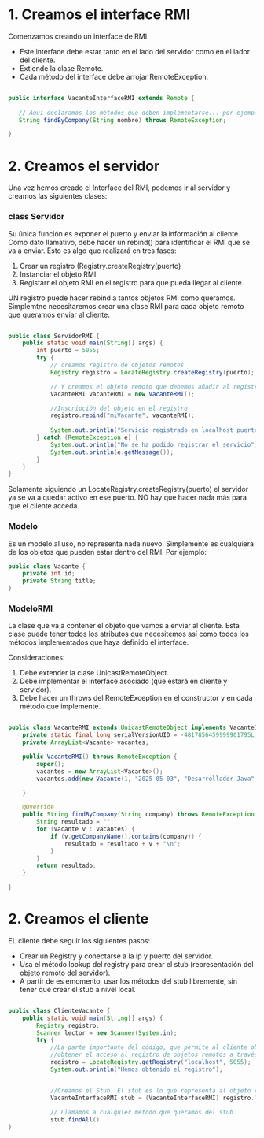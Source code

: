 # 1. Creamos el interface RMI

Comenzamos creando un interface de RMI. 

- Este interface debe estar tanto en el lado del servidor como en el lador del cliente. 
- Extiende la clase Remote.
- Cada método del interface debe arrojar RemoteException.


```java

public interface VacanteInterfaceRMI extends Remote {
   
   // Aquí declaramos los métodos que deben implementarse... por ejemplo
   String findByCompany(String nombre) throws RemoteException;

}

```


# 2. Creamos el servidor

Una vez hemos creado el Interface del RMI, podemos ir al servidor y creamos las siguientes clases:


###  class Servidor

Su única función es exponer el puerto y enviar la información al cliente. Como dato llamativo, debe hacer un rebind() para identificar el RMI que se va a enviar. Esto es algo que realizará en tres fases:

1. Crear un registro (Registry.createRegistry(puerto)
2. Instanciar el objeto RMI.
3. Registarr el objeto RMI en el registro para que pueda llegar al cliente.

UN registro puede hacer rebind a tantos objetos RMI como queramos. Simplemtne necesitaremos crear una clase RMI para cada objeto remoto que queramos enviar al cliente.

```java

public class ServidorRMI {
    public static void main(String[] args) {
        int puerto = 5055;
        try {
            // creamos registro de objetos remotos
            Registry registro = LocateRegistry.createRegistry(puerto);

            // Y creamos el objeto remoto que debemos añadir al registro
            VacanteRMI vacanteRMI = new VacanteRMI();

            //Inscripción del objeto en el registro
            registro.rebind("miVacante", vacanteRMI);
            
            System.out.println("Servicio registrado en localhost puerto " + puerto);
        } catch (RemoteException e) {
            System.out.println("No se ha podido registrar el servicio");
            System.out.println(e.getMessage());
        }
    }
}
```
Solamente siguiendo un LocateRegistry.createRegistry(puerto) el servidor ya se va a quedar activo en ese puerto. NO hay que hacer nada más para que el cliente acceda.


### Modelo

Es un modelo al uso, no representa nada nuevo. Simplemente es cualquiera de los objetos que pueden estar dentro del RMI. Por ejemplo:

```java
public class Vacante {
    private int id;
    private String title;
}
```




### ModeloRMI

La clase que va a contener el objeto que vamos a enviar al cliente. Esta clase puede tener todos los atributos que necesitemos así como todos los métodos implementados que haya definido el interface.

Consideraciones:
1. Debe extender la clase UnicastRemoteObject.
2. Debe implementar el interface asociado (que estará en cliente y servidor).
3. Debe hacer un throws del RemoteException en el constructor y en cada método que implemente.

```java

public class VacanteRMI extends UnicastRemoteObject implements VacanteInterfaceRMI {
    private static final long serialVersionUID = -4817856459999901795L;
    private ArrayList<Vacante> vacantes;

    public VacanteRMI() throws RemoteException {
        super();
        vacantes = new ArrayList<Vacante>();
        vacantes.add(new Vacante(1, "2025-05-03", "Desarrollador Java", "Desarrollo de aplicaciones backend", "TechCorp"));

    }

    @Override
    public String findByCompany(String company) throws RemoteException {
        String resultado = "";
        for (Vacante v : vacantes) {
            if (v.getCompanyName().contains(company)) {
                resultado = resultado + v + "\n";
            }
        }
        return resultado;
    }

}

```




# 2. Creamos el cliente

EL cliente debe seguir los siguientes pasos:

- Crear un Registry y conectarse a la ip y puerto del servidor.
- Usa el método lookup del registry para crear el stub (representación del objeto remoto del servidor).
- A partir de es emomento, usar los métodos del stub libremente, sin tener que crear el stub a nivel local.


```java

public class ClienteVacante {
    public static void main(String[] args) {
        Registry registro;
        Scanner lector = new Scanner(System.in);
        try {
            //La parte importante del código, que permite al cliente obtener el stub para comunicarse con el objeto remoto,
            //obtener el acceso al registro de objetos remotos a través de la misma dirección IP y puerto suministrado acordaos de cambiar la IP
            registro = LocateRegistry.getRegistry("localhost", 5055);
            System.out.println("Hemos obtenido el registro");


            //Creamos el Stub. El stub es lo que representa al objeto remoto cuando se crea en el cliente.
            VacanteInterfaceRMI stub = (VacanteInterfaceRMI) registro.lookup("miVacante");
            
            // Llamamos a cualquier método que queramos del stub
            stub.findAll()
}

```







